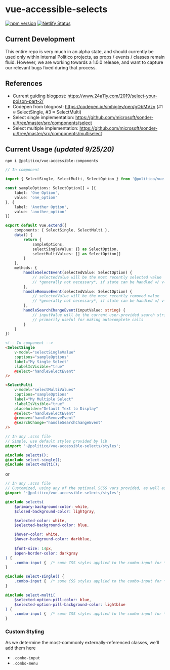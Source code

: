 # vue-accessible-selects

[![npm version](https://badge.fury.io/js/%40politico%2Fvue-accessible-selects.svg)](https://badge.fury.io/js/%40politico%2Fvue-accessible-selects)
[![Netlify Status](https://api.netlify.com/api/v1/badges/dd8c8636-2b7a-4984-a031-712b57d9bfba/deploy-status)](https://app.netlify.com/sites/vue-accessible-selects/deploys)

## Current Development

This entire repo is very much in an alpha state, and should currently be used only within internal Politico projects, as props / events / classes remain fluid. However, we are working towards a 1.0.0 release, and want to capture our relevant bugs fixed during that process.

## References

* Current guiding blogpost: https://www.24a11y.com/2019/select-your-poison-part-2/ 
* Codepen from blogpost: https://codepen.io/smhigley/pen/gObMVzv (#1 ≈ SelectSingle, #3 ≈ SelectMulti)
* Select single implementation: https://github.com/microsoft/sonder-ui/tree/master/src/components/select 
* Select multiple implementation: https://github.com/microsoft/sonder-ui/tree/master/src/components/multiselect

## Current Usage *(updated 9/25/20)*

```shell
npm i @politico/vue-accessible-components
```

```ts
// In component

import { SelectSingle, SelectMulti, SelectOption } from '@politico/vue-accessible-selects'

const sampleOptions: SelectOption[] = [{
	label: 'One Option',
	value: 'one_option'
}, {
	label: 'Another Option',
	value: 'another_option'
}]

export default Vue.extend({
	components: { SelectSingle, SelectMulti },
	data() {
		return {
			sampleOptions,
			selectSingleValue: {} as SelectOption,
			selectMultiValues: [] as SelectOption[]
		}
	},
	methods: {
		handleSelectEvent(selectedValue: SelectOption) {
			// selectedValue will be the most recently selected value
			// *generally not necessary*, if state can be handled w/ v-model alone
		},
		handleRemoveEvent(selectedValue: SelectOption) {
			// selectedValue will be the most recently removed value
			// *generally not necessary*, if state can be handled w/ v-model alone
		},
		handleSearchChangeEvent(inputValue: string) {
			// inputValue will be the current user-provided search string
			// primarily useful for making autocomplete calls
		}
	}
})

```

```html
<!-- In component -->
<SelectSingle
	v-model="selectSingleValue"
	:options="sampleOptions"
	label="My Single Select"
	:labelIsVisible="true"
	@select="handleSelectEvent"
/>

<SelectMulti
	v-model="selectMultiValues"
	:options="sampleOptions"
	label="My Multiple Select"
	:labelIsVisible="true"
	placeholder="Default Text to Display"
	@select="handleSelectEvent"
	@remove="handleRemoveEvent"
	@searchChange="handleSearchChangeEvent"
/>
```

```scss
// In any .scss file
// Simple, use default styles provided by lib
@import '~@politico/vue-accessible-selects/styles';

@include selects();
@include select-single();
@include select-multi();
```

or

```scss
// In any .scss file
// Customized, using any of the optional SCSS vars provided, as well as targeting any specific classes
@import '~@politico/vue-accessible-selects/styles';

@include selects(
	$primary-background-color: white,
	$closed-background-color: lightgray,

	$selected-color: white,
	$selected-background-color: blue,

	$hover-color: white,
	$hover-background-color: darkblue,
	
	$font-size: 14px,
	$open-border-color: darkgray
) {
	.combo-input {  /* some CSS styles applied to the combo-input for *both* Single & Multi; see `Custom Styling` for available classes */ }
}

@include select-single() {
	.combo-input {  /* some CSS styles applied to the combo-input for *only* Single */ }
}

@include select-multi(
	$selected-option-pill-color: blue,
	$selected-option-pill-background-color: lightblue
) {
	.combo-input {  /* some CSS styles applied to the combo-input for *only* Multi */ }
}
```

### Custom Styling

As we determine the most-commonly externally-referenced classes, we'll add them here

* `.combo-input`
* `.combo-menu`
